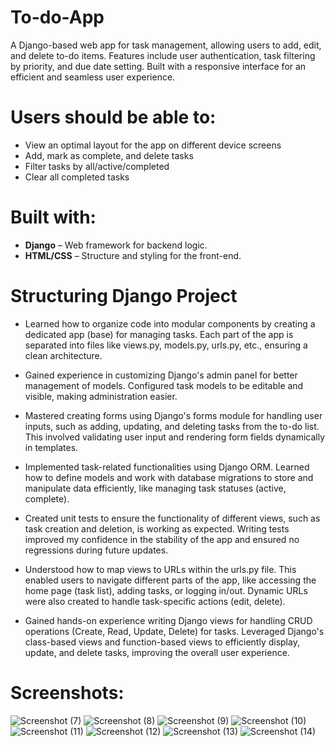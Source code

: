 # To-do-App
 A Django-based web app for task management, allowing users to add, edit, and delete to-do items. Features include user authentication, task filtering by priority, and due date setting. Built with a responsive interface for an efficient and seamless user experience.

# **Users should be able to:**

* View an optimal layout for the app on different device screens
* Add, mark as complete, and delete tasks
* Filter tasks by all/active/completed
* Clear all completed tasks

# Built with:

* **Django** – Web framework for backend logic.
* **HTML/CSS** – Structure and styling for the front-end.

# Structuring Django Project 

* Learned how to organize code into modular components by creating a dedicated app (base) for managing tasks. Each part of the app is separated into files like views.py, models.py, urls.py, etc., ensuring a clean architecture.

*  Gained experience in customizing Django's admin panel for better management of models. Configured task models to be editable and visible, making administration easier.

*  Mastered creating forms using Django's forms module for handling user inputs, such as adding, updating, and deleting tasks from the to-do list. This involved validating user input and rendering form fields dynamically in templates.

*  Implemented task-related functionalities using Django ORM. Learned how to define models and work with database migrations to store and manipulate data efficiently, like managing task statuses (active, complete).

*  Created unit tests to ensure the functionality of different views, such as task creation and deletion, is working as expected. Writing tests improved my confidence in the stability of the app and ensured no regressions during future updates.

*  Understood how to map views to URLs within the urls.py file. This enabled users to navigate different parts of the app, like accessing the home page (task list), adding tasks, or logging in/out. Dynamic URLs were also created to handle task-specific actions (edit, delete).

*  Gained hands-on experience writing Django views for handling CRUD operations (Create, Read, Update, Delete) for tasks. Leveraged Django's class-based views and function-based views to efficiently display, update, and delete tasks, improving the overall user experience.

# Screenshots:
![Screenshot (7)](https://github.com/user-attachments/assets/09c27f3f-ab6f-4918-bba5-8201f4ac10e1)
![Screenshot (8)](https://github.com/user-attachments/assets/8765b782-2a9b-401e-82d8-eaffe792e83c)
![Screenshot (9)](https://github.com/user-attachments/assets/12bf2c4c-0024-49e7-ac94-d48af279634b)
![Screenshot (10)](https://github.com/user-attachments/assets/4d47de22-88d5-48f9-84fa-08e5224369bf)
![Screenshot (11)](https://github.com/user-attachments/assets/d48f48ab-f4a2-4dad-bb38-1637abf012dc)
![Screenshot (12)](https://github.com/user-attachments/assets/c7f27730-82af-4745-860f-0e2834eb3cdc)
![Screenshot (13)](https://github.com/user-attachments/assets/67d483a6-6a20-4505-b088-54d63cd0f984)
![Screenshot (14)](https://github.com/user-attachments/assets/b75d65ac-f1f9-4985-9636-7d73ba319bff)
